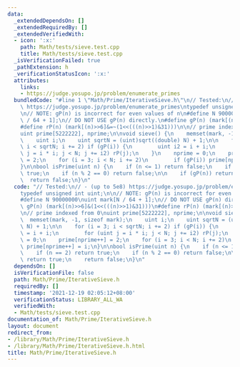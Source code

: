 ```yaml
---
data:
  _extendedDependsOn: []
  _extendedRequiredBy: []
  _extendedVerifiedWith:
  - icon: ':x:'
    path: Math/tests/sieve.test.cpp
    title: Math/tests/sieve.test.cpp
  _isVerificationFailed: true
  _pathExtension: h
  _verificationStatusIcon: ':x:'
  attributes:
    links:
    - https://judge.yosupo.jp/problem/enumerate_primes
  bundledCode: "#line 1 \"Math/Prime/IterativeSieve.h\"\n// Tested:\n// - (up to 5e8)\
    \ https://judge.yosupo.jp/problem/enumerate_primes\ntypedef unsigned int uint;\n\
    \n// NOTE: gP(n) is incorrect for even values of n\n#define N 90000000\nuint mark[N\
    \ / 64 + 1];\n// DO NOT USE gP(n) directly.\n#define gP(n) (mark[(n)>>6]&(1<<(((n)>>1)&31)))\n\
    #define rP(n) (mark[(n)>>6]&=~(1<<(((n)>>1)&31)))\n\n// prime indexed from 0\n\
    uint prime[5222222], nprime;\n\nvoid sieve() {\n    memset(mark, -1, sizeof mark);\n\
    \    uint i;\n    uint sqrtN = (uint)sqrt((double) N) + 1;\n\n    for (i = 3;\
    \ i < sqrtN; i += 2) if (gP(i)) {\n        uint i2 = i + i;\n        for (uint\
    \ j = i * i; j < N; j += i2) rP(j);\n    }\n    nprime = 0;\n    prime[nprime++]\
    \ = 2;\n    for (i = 3; i < N; i += 2)\n        if (gP(i)) prime[nprime++] = i;\n\
    }\n\nbool isPrime(uint n) {\n    if (n <= 1) return false;\n    if (n == 2) return\
    \ true;\n    if (n % 2 == 0) return false;\n\n    if (gP(n)) return true;\n  \
    \  return false;\n}\n"
  code: "// Tested:\n// - (up to 5e8) https://judge.yosupo.jp/problem/enumerate_primes\n\
    typedef unsigned int uint;\n\n// NOTE: gP(n) is incorrect for even values of n\n\
    #define N 90000000\nuint mark[N / 64 + 1];\n// DO NOT USE gP(n) directly.\n#define\
    \ gP(n) (mark[(n)>>6]&(1<<(((n)>>1)&31)))\n#define rP(n) (mark[(n)>>6]&=~(1<<(((n)>>1)&31)))\n\
    \n// prime indexed from 0\nuint prime[5222222], nprime;\n\nvoid sieve() {\n  \
    \  memset(mark, -1, sizeof mark);\n    uint i;\n    uint sqrtN = (uint)sqrt((double)\
    \ N) + 1;\n\n    for (i = 3; i < sqrtN; i += 2) if (gP(i)) {\n        uint i2\
    \ = i + i;\n        for (uint j = i * i; j < N; j += i2) rP(j);\n    }\n    nprime\
    \ = 0;\n    prime[nprime++] = 2;\n    for (i = 3; i < N; i += 2)\n        if (gP(i))\
    \ prime[nprime++] = i;\n}\n\nbool isPrime(uint n) {\n    if (n <= 1) return false;\n\
    \    if (n == 2) return true;\n    if (n % 2 == 0) return false;\n\n    if (gP(n))\
    \ return true;\n    return false;\n}\n"
  dependsOn: []
  isVerificationFile: false
  path: Math/Prime/IterativeSieve.h
  requiredBy: []
  timestamp: '2021-12-19 02:05:12+08:00'
  verificationStatus: LIBRARY_ALL_WA
  verifiedWith:
  - Math/tests/sieve.test.cpp
documentation_of: Math/Prime/IterativeSieve.h
layout: document
redirect_from:
- /library/Math/Prime/IterativeSieve.h
- /library/Math/Prime/IterativeSieve.h.html
title: Math/Prime/IterativeSieve.h
---
```

